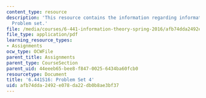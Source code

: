 ```yaml
---
content_type: resource
description: 'This resource contains the information regarding information theory:
  Problem set.'
file: /media/courses/6-441-information-theory-spring-2016/afb74dda2492e078da22db0b8ae3bf37_MIT6_441S16_problem_set4.pdf
file_type: application/pdf
learning_resource_types:
- Assignments
ocw_type: OCWFile
parent_title: Assignments
parent_type: CourseSection
parent_uid: 44eeeb65-bee8-f847-0025-6434ba60fcb0
resourcetype: Document
title: '6.441S16: Problem Set 4'
uid: afb74dda-2492-e078-da22-db0b8ae3bf37
---
```

